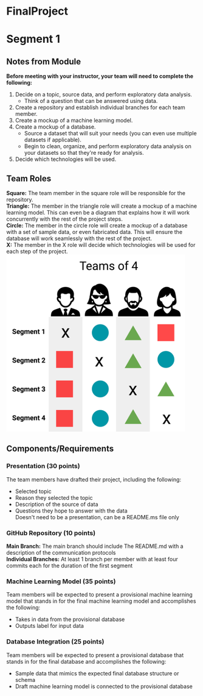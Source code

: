 # FinalProject
 
# Segment 1
## Notes from Module
**Before meeting with your instructor, your team will need to complete the following:**  
1. Decide on a topic, source data, and perform exploratory data analysis.  
   * Think of a question that can be answered using data.  
2. Create a repository and establish individual branches for each team member.
3. Create a mockup of a machine learning model.
4. Create a mockup of a database.
   * Source a dataset that will suit your needs (you can even use multiple datasets if applicable).
   * Begin to clean, organize, and perform exploratory data analysis on your datasets so that they're ready for analysis.
5. Decide which technologies will be used.

## Team Roles
**Square:** The team member in the square role will be responsible for the repository.  
**Triangle:** The member in the triangle role will create a mockup of a machine learning model. This can even be a diagram that explains how it will work concurrently with the rest of the project steps.  
**Circle:** The member in the circle role will create a mockup of a database with a set of sample data, or even fabricated data. This will ensure the database will work seamlessly with the rest of the project.  
**X:** The member in the X role will decide which technologies will be used for each step of the project.  
![image1](/Documents/TeamRoles.png)

## Components/Requirements
### Presentation (30 points)
The team members have drafted their project, including the following:  
- Selected topic  
- Reason they selected the topic  
- Description of the source of data  
- Questions they hope to answer with the data  
Doesn't need to be a presentation, can be a README.ms file only

### GitHub Repository (10 points)
**Main Branch:** The main branch should include The README.md with a description of the communication protocols  
**Individual Branches:** At least 1 branch per member with at least four commits each for the duration of the first segment  

### Machine Learning Model (35 points)
Team members will be expected to present a provisional machine learning model that stands in for the final machine learning model and accomplishes the following:  
- Takes in data from the provisional database
- Outputs label for input data

### Database Integration (25 points)
Team members will be expected to present a provisional database that stands in for the final database and accomplishes the following:  
- Sample data that mimics the expected final database structure or schema  
- Draft machine learning model is connected to the provisional database  
